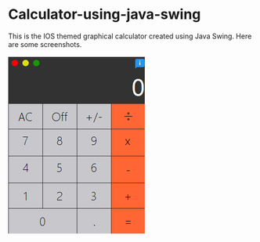 # Calculator-using-java-swing
This is the IOS themed graphical calculator created using Java Swing.
Here are some screenshots.<br><br>
![Image not found](https://github.com/VrushankPatel/Calculator-using-java-swing/blob/master/Calculator.png)<br><br>
